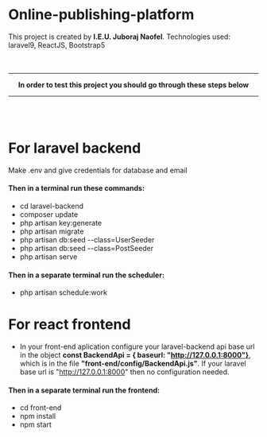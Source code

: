 # Online-publishing-platform
This project is created by <b>I.E.U. Juboraj Naofel</b>.
Technologies used: laravel9, ReactJS, Bootstrap5
<br>
<br>
<br>
<hr>
<p align="center"><b>In order to test this project you should go through these steps below</b></p>
<hr>
<br>
<br>
<h1>For laravel backend</h1>
Make .env and give credentials for database and email

<h4>Then in a terminal run these commands:</h4>

- cd laravel-backend
- composer update
- php artisan key:generate
- php artisan migrate
- php artisan db:seed --class=UserSeeder
- php artisan db:seed --class=PostSeeder
- php artisan serve

<h4>Then in a separate terminal run the scheduler:</h4>

- php artisan schedule:work


<h1>For react frontend</h1>

- In your front-end aplication configure your laravel-backend api base url in the object <b>const BackendApi = { baseurl: "http://127.0.0.1:8000"}</b>, which is in the file <b>"front-end/config/BackendApi.js"</b>. If your laravel base url is "http://127.0.0.1:8000" then no configuration needed.

<h4>Then in a separate terminal run the frontend:</h4>

- cd front-end
- npm install
- npm start





